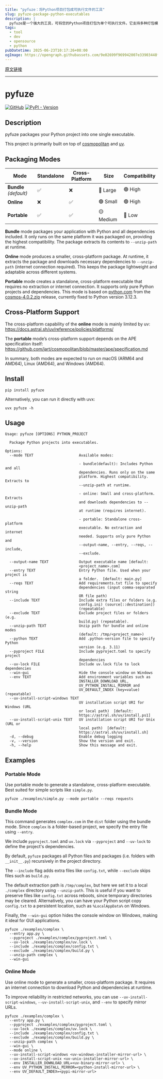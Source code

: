 ```yaml
---
title: "pyfuze：将Python项目打包成可执行文件的工具"
slug: pyfuze-package-python-executables
description: |
  pyfuze是一个强大的工具，可将您的Python项目打包为单个可执行文件。它支持多种打包模式，包括独立模式、在线模式和便携模式，以满足不同的需求。无论您是简化分发还是优化兼容性，pyfuze都能助您一臂之力。
tags: 
  - tool
  - dev
  - opensource
  - python
pubDatetime: 2025-06-23T10:17:26+08:00
ogImage: https://opengraph.githubassets.com/9e02699f969942007e33903448f75e3b3e6202c28b0b78610e0ca4925b43df0e/TanixLu/pyfuze
---
```


[原文链接](https://github.com/TanixLu/pyfuze)

---

# pyfuze

[](#pyfuze)

[![GitHub](https://camo.githubusercontent.com/4839f33f789dbd530b38516885fcc4634a9fdc4443a48e1c3553e12e308296f1/68747470733a2f2f696d672e736869656c64732e696f2f62616467652f4769744875622d356335633563)](https://github.com/TanixLu/pyfuze) [![PyPI - Version](https://camo.githubusercontent.com/a3cdaa1882cd3d53bb9e75de904f7a22cac88e7ed71df836cda4d7ff99aa344d/68747470733a2f2f696d672e736869656c64732e696f2f707970692f762f707966757a65)](https://pypi.org/project/pyfuze/)

## Description

[](#description)

pyfuze packages your Python project into one single executable.

This project is primarily built on top of [cosmopolitan](https://github.com/jart/cosmopolitan) and [uv](https://github.com/astral-sh/uv).

## Packaging Modes

[](#packaging-modes)

| Mode                   | Standalone | Cross-Platform | Size      | Compatibility |
| ---------------------- | ---------- | -------------- | --------- | ------------- |
| **Bundle** *(default)* | ✅          | ❌              | 🔴 Large  | 🟢 High       |
| **Online**             | ❌          | ✅              | 🟢 Small  | 🟢 High       |
| **Portable**           | ✅          | ✅              | 🟡 Medium | 🔴 Low        |

**Bundle** mode packages your application with Python and all dependencies included. It only runs on the same platform it was packaged on, providing the highest compatibility. The package extracts its contents to `--unzip-path` at runtime.

**Online** mode produces a smaller, cross-platform package. At runtime, it extracts the package and downloads necessary dependencies to `--unzip-path` (internet connection required). This keeps the package lightweight and adaptable across different systems.

**Portable** mode creates a standalone, cross-platform executable that requires no extraction or internet connection. It supports only pure Python projects and dependencies. This mode is based on [python.com](https://github.com/jart/cosmopolitan/wiki/python.com) from the [cosmos-4.0.2.zip](https://github.com/jart/cosmopolitan/releases/tag/4.0.2) release, currently fixed to Python version 3.12.3.

## Cross-Platform Support

[](#cross-platform-support)

The cross-platform capability of the **online** mode is mainly limited by uv: <https://docs.astral.sh/uv/reference/policies/platforms/>

The **portable** mode’s cross-platform support depends on the APE specification itself: <https://github.com/jart/cosmopolitan/blob/master/ape/specification.md>

In summary, both modes are expected to run on macOS (ARM64 and AMD64), Linux (AMD64), and Windows (AMD64).

## Install

[](#install)

```
pip install pyfuze
```

Alternatively, you can run it directly with uvx:

```
uvx pyfuze -h
```

## Usage

[](#usage)

```
Usage: pyfuze [OPTIONS] PYTHON_PROJECT

  Package Python projects into executables.

Options:
  --mode TEXT                     Available modes:

                                  - bundle(default): Includes Python and all
                                  dependencies. Runs only on the same
                                  platform. Highest compatibility. Extracts to
                                  --unzip-path at runtime.

                                  - online: Small and cross-platform. Extracts
                                  and downloads dependencies to --unzip-path
                                  at runtime (requires internet).

                                  - portable: Standalone cross-platform
                                  executable. No extraction and internet
                                  needed. Supports only pure Python and
                                  --output-name, --entry, --reqs, --include,
                                  --exclude.

  --output-name TEXT              Output executable name [default:
                                  <project_name>.com]
  --entry TEXT                    Entry Python file. Used when your project is
                                  a folder.  [default: main.py]
  --reqs TEXT                     Add requirements.txt file to specify
                                  dependencies (input comma-separated string
                                  OR file path)
  --include TEXT                  Include extra files or folders (e.g.
                                  config.ini) (source[::destination])
                                  (repeatable)
  --exclude TEXT                  Exclude project files or folders (e.g.
                                  build.py) (repeatable).
  --unzip-path TEXT               Unzip path for bundle and online modes
                                  (default: /tmp/<project_name>)
  --python TEXT                   Add .python-version file to specify Python
                                  version (e.g. 3.11)
  --pyproject FILE                Include pyproject.toml to specify project
                                  dependencies
  --uv-lock FILE                  Include uv.lock file to lock dependencies
  --win-gui                       Hide the console window on Windows
  --env TEXT                      Add environment variables such as
                                  INSTALLER_DOWNLOAD_URL,
                                  UV_PYTHON_INSTALL_MIRROR and
                                  UV_DEFAULT_INDEX (key=value) (repeatable)
  --uv-install-script-windows TEXT
                                  UV installation script URI for Windows (URL
                                  or local path)  [default:
                                  https://astral.sh/uv/install.ps1]
  --uv-install-script-unix TEXT   UV installation script URI for Unix (URL or
                                  local path)  [default:
                                  https://astral.sh/uv/install.sh]
  -d, --debug                     Enable debug logging
  -v, --version                   Show the version and exit.
  -h, --help                      Show this message and exit.
```

## Examples

[](#examples)

### Portable Mode

[](#portable-mode)

Use portable mode to generate a standalone, cross-platform executable. Best suited for simple scripts like `simple.py`.

```
pyfuze ./examples/simple.py --mode portable --reqs requests
```

### Bundle Mode

[](#bundle-mode)

This command generates `complex.com` in the `dist` folder using the bundle mode. Since `complex` is a folder-based project, we specify the entry file using `--entry`.

We include `pyproject.toml` and `uv.lock` via `--pyproject` and `--uv-lock` to define the project's dependencies.

By default, `pyfuze` packages all Python files and packages (i.e. folders with `__init__.py`) recursively in the project directory.

The `--include` flag adds extra files like `config.txt`, while `--exclude` skips files such as `build.py`.

The default extraction path is `/tmp/complex`, but here we set it to a local `./complex` directory using `--unzip-path`. This is useful if you want to preserve files like `config.txt` across reboots, since temporary directories may be cleared. Alternatively, you can have your Python script copy `config.txt` to a persistent location, such as `%LocalAppData%` on Windows.

Finally, the `--win-gui` option hides the console window on Windows, making it ideal for GUI applications.

```
pyfuze ./examples/complex \
  --entry app.py \
  --pyproject ./examples/complex/pyproject.toml \
  --uv-lock ./examples/complex/uv.lock \
  --include ./examples/complex/config.txt \
  --exclude ./examples/complex/build.py \
  --unzip-path complex \
  --win-gui
```

### Online Mode

[](#online-mode)

Use online mode to generate a smaller, cross-platform package. It requires an internet connection to download Python and dependencies at runtime.

To improve reliability in restricted networks, you can use `--uv-install-script-windows`, `--uv-install-script-unix`, and `--env` to specify mirror URLs.

```
pyfuze ./examples/complex \
  --entry app.py \
  --pyproject ./examples/complex/pyproject.toml \
  --uv-lock ./examples/complex/uv.lock \
  --include ./examples/complex/config.txt \
  --exclude ./examples/complex/build.py \
  --unzip-path complex \
  --win-gui \
  --mode online \
  --uv-install-script-windows <uv-windows-installer-mirror-url> \
  --uv-install-script-unix <uv-unix-installer-mirror-url> \
  --env INSTALLER_DOWNLOAD_URL=<uv-binary-mirror-url> \
  --env UV_PYTHON_INSTALL_MIRROR=<python-install-mirror-url> \
  --env UV_DEFAULT_INDEX=<pypi-mirror-url>
```


